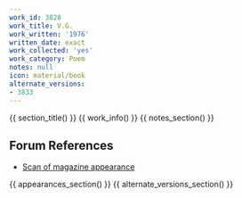 ```yaml
---
work_id: 3828
work_title: V.G.
work_written: '1976'
written_date: exact
work_collected: 'yes'
work_category: Poem
notes: null
icon: material/book
alternate_versions:
- 3833
---
```


{{ section_title() }}
{{ work_info() }}
{{ notes_section() }}
## Forum References
- [Scan of magazine appearance](https://bukowskiforum.com/threads/second-coming-vol-5-no-1.8598/)

{{ appearances_section() }}
{{ alternate_versions_section() }}